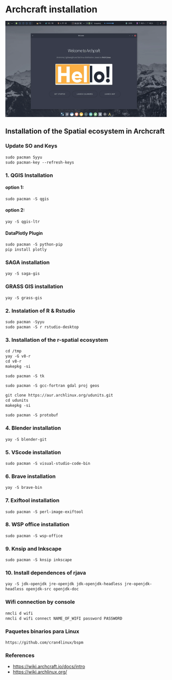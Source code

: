# **Archcraft installation**

<p align="center">
 <img src="mp4/p1.gif" width="600px" height="300px">
</p>

## **Installation of the Spatial ecosystem in Archcraft**

### Update SO and Keys

```
sudo pacman Syyu
sudo pacman-key --refresh-keys
```


### **1. QGIS Installation**
#### option 1:
```
sudo pacman -S qgis
```
#### option 2:

```
yay -S qgis-ltr 
```

#### DataPlotly Plugin
```
sudo pacman -S python-pip
pip install plotly
```

### SAGA installation

```
yay -S saga-gis
```

### GRASS GIS installation

```
yay -S grass-gis
```

### **2. Instalation of R & Rstudio** 

```
sudo pacman -Syyu
sudo pacman -S r rstudio-desktop
```
### **3. Installation of the r-spatial ecosystem**

```
cd /tmp
yay -G v8-r   
cd v8-r
makepkg -si
```
```
sudo pacman -S tk
```

```
sudo pacman -S gcc-fortran gdal proj geos
```
```
git clone https://aur.archlinux.org/udunits.git
cd udunits
makepkg -si
```

```
sudo pacman -S protobuf
```

### **4. Blender installation**

```
yay -S blender-git
```

### **5. VScode installation**

```
sudo pacman -S visual-studio-code-bin
```
### **6. Brave installation**

```
yay -S brave-bin
```
### **7. Exiftool installation**

```
sudo pacman -S perl-image-exiftool
```
### **8. WSP office installation**

```
sudo pacman -S wsp-office
```
### **9. Knsip and Inkscape**

```
sudo pacman -S knsip inkscape
```

### **10. Install dependences of rjava**

```
yay -S jdk-openjdk jre-openjdk jdk-openjdk-headless jre-openjdk-headless openjdk-src openjdk-doc
```

### **Wifi connection by console**

```
nmcli d wifi 
nmcli d wifi connect NAME_OF_WIFI password PASSWORD 
```

### **Paquetes binarios para Linux**

```
https://github.com/cran4linux/bspm
```

### References 

- https://wiki.archcraft.io/docs/intro
- https://wiki.archlinux.org/

